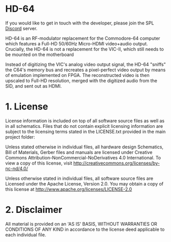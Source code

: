 # HD-64

If you would like to get in touch with the developer, please join the SPL [Discord](https://discord.gg/gJsCgebkDw) server.

HD-64 is an RF-modulator replacement for the Commodore-64 computer which features a Full-HD 50/60Hz Micro-HDMI video+audio output. Crucially, the HD-64 is not a replacement for the VIC-II, which still needs to be mounted on the motherboard

Instead of digitizing the VIC's analog video output signal, the HD-64 "sniffs" the C64's memory bus and recreates a pixel-perfect video output by means of emulation implemented on FPGA. The reconstructed video is then upscaled to Full-HD resolution, merged with the digitized audio from the SID, and sent out as HDMI.

# 1. License
License information is included on top of all software source files as well as in all schematics. Files that do not contain explicit licensing information are subject to the licensing terms stated in the LICENSE.txt provided in the main project folder:

Unless stated otherwise in individual files, all hardware design Schematics, Bill of Materials, Gerber files and manuals are licensed under Creative Commons Attribution-NonCommercial-NoDerivatives 4.0 International. To view a copy of this license, visit http://creativecommons.org/licenses/by-nc-nd/4.0/

Unless otherwise stated in individual files, all software source files are Licensed under the Apache License, Version 2.0. You may obtain a copy of this license at http://www.apache.org/licenses/LICENSE-2.0

# 2. Disclaimer
All material is provided on an 'AS IS' BASIS, WITHOUT WARRANTIES OR CONDITIONS OF ANY KIND in accordance to the license deed applicable to
each individual file.
